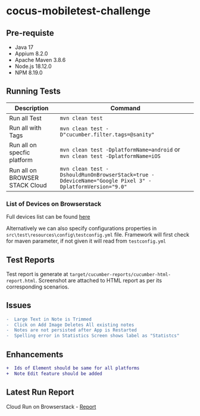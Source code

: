 # cocus-mobiletest-challenge

## Pre-requiste
- Java 17
- Appium 8.2.0
- Apache Maven 3.8.6
- Node.js 18.12.0
- NPM 8.19.0

## Running Tests

|Description|Command|
|---|---|
|Run all Test| `mvn clean test`|
|Run all with Tags| `mvn clean test -D"cucumber.filter.tags=@sanity"` |
|Run all on specfic platform| `mvn clean test -DplatformName=android` or `mvn clean test -DplatformName=iOS`|
|Run all on BROWSER STACK Cloud| `mvn clean test -DshouldRunOnBrowserStack=true -DdeviceName="Google Pixel 3" -DplatformVersion="9.0"`|
### List of Devices on Browserstack
Full devices list can be found [here](https://www.browserstack.com/list-of-browsers-and-platforms/app_automate)

Alternatively we can also specify configurations properties in `src\test\resources\config\testconfig.yml` file. Framework will first check for maven parameter, if not given it will read from `testconfig.yml`

## Test Reports
Test report is generate at `target/cucumber-reports/cucumber-html-report.html`. Screenshot are attached to HTML report as per its corresponding scenarios.


## Issues
```diff
-  Large Text in Note is Trimmed
-  Click on Add Image Deletes All existing notes 
-  Notes are not persisted after App is Restarted
-  Spelling error in Statistics Screen shows label as "Statistcs"
```

## Enhancements
```diff
+  Ids of Element should be same for all platforms
+  Note Edit feature should be added

```


## Latest Run Report
Cloud Run on Browserstack - [Report](https://app-automate.browserstack.com/dashboard/v2/builds/916a0c4fb23b1d9c95827d12327a56496ede42d8/sessions/eda2ebede5b4f1c4a3da0ae80d76cf0c2ffae504)
